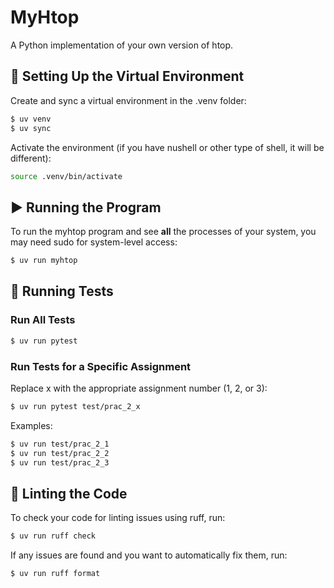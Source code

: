 # MyHtop

A Python implementation of your own version of htop.

## 🚀 Setting Up the Virtual Environment

Create and sync a virtual environment in the .venv folder:

```bash
$ uv venv
$ uv sync
```

Activate the environment (if you have nushell or other type of shell, it will be different):
```bash
source .venv/bin/activate 
```


## ▶️ Running the Program
To run the myhtop program and see **all** the processes of your system, you may need sudo for system-level access:

```bash
$ uv run myhtop
```

## 🧪 Running Tests

### Run All Tests

```bash
$ uv run pytest
```

### Run Tests for a Specific Assignment
Replace x with the appropriate assignment number (1, 2, or 3):

```bash
$ uv run pytest test/prac_2_x
```

Examples:
```bash
$ uv run test/prac_2_1
$ uv run test/prac_2_2
$ uv run test/prac_2_3
```

## 🧹 Linting the Code

To check your code for linting issues using ruff, run:
```bash
$ uv run ruff check
```
If any issues are found and you want to automatically fix them, run:
```bash
$ uv run ruff format
```
